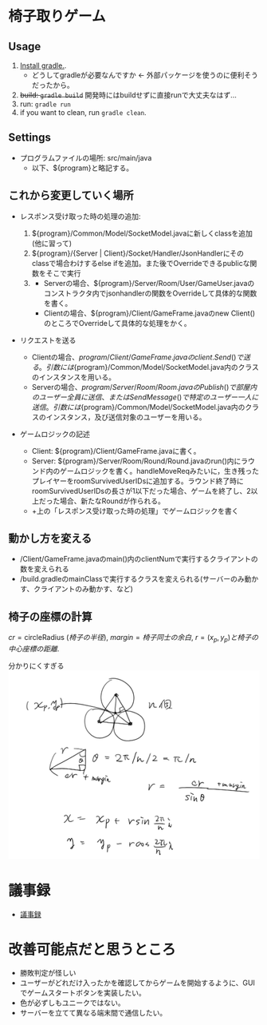 # 椅子取りゲーム
## Usage
1. [Install gradle.](https://dev.classmethod.jp/articles/gradle-step-by-step/). 
    - どうしてgradleが必要なんですか <- 外部パッケージを使うのに便利そうだったから。 
2. ~~build: ```gradle build```~~ 開発時にはbuildせずに直接runで大丈夫なはず... 
3. run: ```gradle run``` 
4. if you want to clean, run ```gradle clean```.


## Settings
- プログラムファイルの場所: src/main/java
    - 以下、${program}と略記する。

## これから変更していく場所
- レスポンス受け取った時の処理の追加: 
    1. ${program}/Common/Model/SocketModel.javaに新しくclassを追加(他に習って)
    2. ${program}/{Server | Client}/Socket/Handler/JsonHandlerにそのclassで場合わけするelse ifを追加。また後でOverrideできるpublicな関数をそこで実行
    3. 
        - Serverの場合、${program}/Server/Room/User/GameUser.javaのコンストラクタ内でjsonhandlerの関数をOverrideして具体的な関数を書く。 
        - Clientの場合、${program}/Client/GameFrame.javaのnew Client()のところでOverrideして具体的な処理をかく。

- リクエストを送る
    - Clientの場合、${program}/Client/GameFrame.javaのclient.Send()で送る。引数には${program}/Common/Model/SocketModel.java内のクラスのインスタンスを用いる。
    - Serverの場合、${program}/Server/Room/Room.javaのPublish()で部屋内のユーザー全員に送信、またはSendMessage()で特定のユーザー一人に送信。引数には${program}/Common/Model/SocketModel.java内のクラスのインスタンス，及び送信対象のユーザーを用いる。 

- ゲームロジックの記述
    - Client: ${program}/Client/GameFrame.javaに書く。
    - Server: ${program}/Server/Room/Round/Round.javaのrun()内にラウンド内のゲームロジックを書く。handleMoveReqみたいに，生き残ったプレイヤーをroomSurvivedUserIDsに追加する。ラウンド終了時にroomSurvivedUserIDsの長さが1以下だった場合、ゲームを終了し、2以上だった場合、新たなRoundが作られる。 
    - +上の「レスポンス受け取った時の処理」でゲームロジックを書く 

## 動かし方を変える
- /Client/GameFrame.javaのmain()内のclientNumで実行するクライアントの数を変えられる
- /build.gradleのmainClassで実行するクラスを変えられる(サーバーのみ動かす、クライアントのみ動かす、など) 

## 椅子の座標の計算
$cr = \mathrm{circleRadius}\ (椅子の半径),\ margin = 椅子同士の余白,\ r = (x_p, y_p) と椅子の中心座標の距離$.

分かりにくすぎる
![](pastedImages/2022-04-29-18-43-03.png)


# 議事録
- [議事録](https://hackmd.io/dfl9Z-KDSAu5qTyQEfvXHg) 

# 改善可能点だと思うところ
- 勝敗判定が怪しい
- ユーザーがどれだけ入ったかを確認してからゲームを開始するように、GUIでゲームスタートボタンを実装したい。 
- 色が必ずしもユニークではない。 
- サーバーを立てて異なる端末間で通信したい。 

<!--
Unknown, Uncertain bug: 
- dockerを起動している時には外部ライブラリがうまく使えない(?)  
-->
